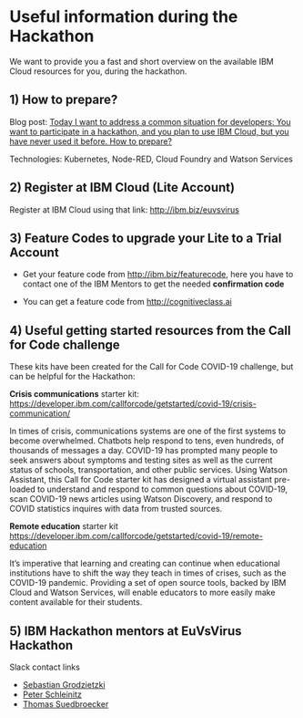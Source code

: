 # Useful information during the Hackathon

We want to provide you a fast and short overview on the available IBM Cloud resources for you, during the hackathon.

## 1) How to prepare?

Blog post: [Today I want to address a common situation for developers: You want to participate in a hackathon, and you plan to use IBM Cloud, but you have never used it before. How to prepare?](https://suedbroecker.net/2019/02/11/how-to-prepare-for-a-hackathon-with-ibm-cloud/)

Technologies: Kubernetes, Node-RED, Cloud Foundry and Watson Services

## 2) Register at IBM Cloud (Lite Account)

Register at IBM Cloud using that link:
http://ibm.biz/euvsvirus

## 3) Feature Codes to upgrade your Lite to a Trial Account

* Get your feature code from http://ibm.biz/featurecode, here you have to contact one of the IBM Mentors to get the needed **confirmation code** 

* You can get a feature code from http://cognitiveclass.ai

## 4) Useful getting started resources from the Call for Code challenge

These kits have been created for the Call for Code COVID-19 challenge, but can be helpful for the Hackathon:

**Crisis communications** starter kit: https://developer.ibm.com/callforcode/getstarted/covid-19/crisis-communication/

In times of crisis, communications systems are one of the first systems to become overwhelmed. Chatbots help respond to tens, even hundreds, of thousands of messages a day. COVID-19 has prompted many people to seek answers about symptoms and testing sites as well as the current status of schools, transportation, and other public services. Using Watson Assistant, this Call for Code starter kit has designed a virtual assistant pre-loaded to understand and respond to common questions about COVID-19, scan COVID-19 news articles using Watson Discovery, and respond to COVID statistics inquires with data from trusted sources.

**Remote education** starter kit https://developer.ibm.com/callforcode/getstarted/covid-19/remote-education

It’s imperative that learning and creating can continue when educational institutions have to shift the way they teach in times of crises, such as the COVID-19 pandemic. Providing a set of open source tools, backed by IBM Cloud and Watson Services, will enable educators to more easily make content available for their students.

## 5) IBM Hackathon mentors at EuVsVirus Hackathon

Slack contact links

* [Sebastian Grodzietzki](https://euvsvirus.slack.com/archives/D012MU7AH7W)
* [Peter Schleinitz](https://euvsvirus.slack.com/archives/D012EF36MN1)
* [Thomas Suedbroecker](https://euvsvirus.slack.com/archives/D01265T1Q66) 

